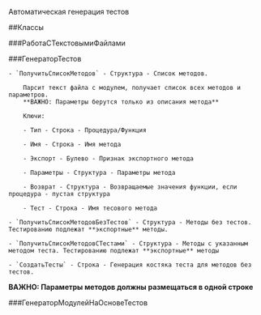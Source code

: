 Автоматическая генерация тестов

##Классы

###РаботаСТекстовымиФайлами

###ГенераторТестов

	- `ПолучитьСписокМетодов` - Структура - Список методов. 

		Парсит текст файла с модулем, получает список всех методов и параметров. 
		**ВАЖНО: Параметры берутся только из описания метода**

		Ключи: 

		- Тип - Строка - Процедура/Функция

		- Имя - Строка - Имя метода

		- Экспорт - Булево - Признак экспортного метода

		- Параметры - Структура - Параметры метода

		- Возврат - Структура - Возвращаемые значения функции, если процедура - пустая структура

		- Тест - Строка - Имя тесового метода

	- `ПолучитьСписокМетодовБезТестов` - Структура - Методы без тестов. Тестированию подлежат **экспортные** методы.

	- `ПолучитьСписокМетодовCТестами` - Структура - Методы с указанным методом теста. Тестированию подлежат **экспортные** методы

	- `СоздатьТесты` - Строка - Генерация костяка теста для методов без тестов.

**ВАЖНО: Параметры методов должны размещаться в одной строке**

###ГенераторМодулейНаОсновеТестов